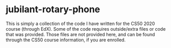 # jubilant-rotary-phone

This is simply a collection of the code I have written for the CS50 2020 course (through EdX). Some of the code requires outside/extra files or code that was provided. Those files are not provided here, and can be found through the CS50 course information, if you are enrolled.
